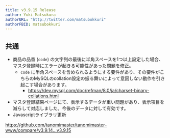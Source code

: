 ```yaml
---
title: v3.9.15 Release
author: Yuki Matsukura
authorURL: "http://twitter.com/matsubokkuri"
authorFBID: matsubokkuri
---
```


## 共通

- 商品の品番 (`code`) の文字列の最後に半角スペースを1つ以上設定した場合、マスタ登録時にエラーが起きる可能性があった問題を修正。
  - `code` に半角スペースを含められるようにする要件があり、その要件がこちらのMySQLのcollation設定の振る舞いによって意図しない動作を引き起こす場合があります。
    - https://dev.mysql.com/doc/refman/8.0/ja/charset-binary-collations.html
- マスタ登録結果ページにて、表示するデータが重い問題があり、表示項目を減らして対応しました。今後のデータに対して有効です。
- Javascriptライブラリ更新

https://github.com/tanomimaster/tanomimaster-www/compare/v3.9.14...v3.9.15

